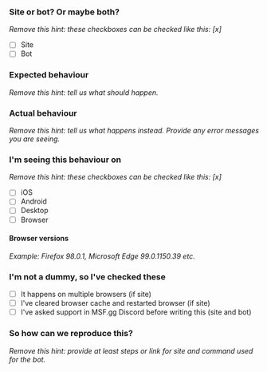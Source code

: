 ### Site or bot? Or maybe both?
_Remove this hint: these checkboxes can be checked like this: [x]_

- [ ] Site
- [ ] Bot

### Expected behaviour
_Remove this hint: tell us what should happen._

### Actual behaviour
_Remove this hint: tell us what happens instead. Provide any error messages you are seeing._

### I'm seeing this behaviour on
_Remove this hint: these checkboxes can be checked like this: [x]_

- [ ] iOS
- [ ] Android
- [ ] Desktop
- [ ] Browser

#### Browser versions
_Example: Firefox 98.0.1, Microsoft Edge 99.0.1150.39 etc._

### I'm not a dummy, so I've checked these
- [ ] It happens on multiple browsers (if site)
- [ ] I've cleared browser cache and restarted browser (if site)
- [ ] I've asked support in MSF.gg Discord before writing this (site and bot)

### So how can we reproduce this?
_Remove this hint: provide at least steps or link for site and command used for the bot._
